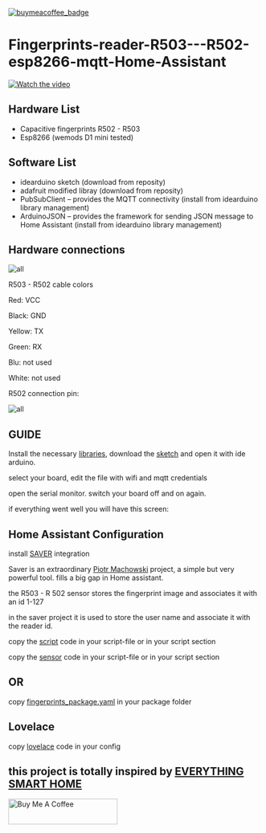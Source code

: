 
[![buymeacoffee_badge](https://img.shields.io/badge/Donate-buymeacoffe-ff813f?style=flat)](https://www.buymeacoffee.com/madmicio)

# Fingerprints-reader-R503---R502-esp8266-mqtt-Home-Assistant


[![Watch the video](image/fingerprints.png)](https://www.youtube.com/watch?v=Ym1g--MMaKM)


## Hardware List

- Capacitive fingerprints R502 - R503
- Esp8266 (wemods D1 mini tested)

## Software List

- idearduino sketch (download from reposity)
- adafruit modified libray (download from reposity)
- PubSubClient – provides the MQTT connectivity (install from idearduino library management)
- ArduinoJSON – provides the framework for sending JSON message to Home Assistant (install from idearduino library management)

## Hardware connections

![all](image/esp8266-3.png)

R503 - R502 cable colors

Red: VCC

Black: GND

Yellow: TX

Green: RX

Blu: not used

White: not used


R502 connection pin:

![all](image/r502.png)


## GUIDE
Install the necessary [libraries](https://github.com/madmicio/Fingerprints-reader-R503---R502-esp8266-mqtt-Home-Assistant/tree/main/libraries/Adafruit_Fingerprint_Sensor_Library),
download the [sketch](https://github.com/madmicio/Fingerprints-reader-R503---R502-esp8266-mqtt-Home-Assistant/tree/main/sketch/fingerprints-mqtt) and open it with ide arduino.

select your board, edit the file with wifi and mqtt credentials

open the serial monitor. switch your board off and on again.

if everything went well you will have this screen:



## Home Assistant Configuration

install [SAVER](https://github.com/PiotrMachowski/Home-Assistant-custom-components-Saver) integration

Saver is an extraordinary [Piotr Machowski](https://github.com/PiotrMachowski) project, a simple but very powerful tool.
fills a big gap in Home assistant.

the R503 - R 502 sensor stores the fingerprint image and associates it with an id 1-127

in the saver project it is used to store the user name and associate it with the reader id.


copy the [script](https://github.com/madmicio/Fingerprints-reader-R503---R502-esp8266-mqtt-Home-Assistant/tree/main/home_assistant) code in your script-file or in your script section

copy the [sensor](https://github.com/madmicio/Fingerprints-reader-R503---R502-esp8266-mqtt-Home-Assistant/tree/main/home_assistant) code in your script-file or in your script section

## OR

copy [fingerprints_package.yaml](https://github.com/madmicio/Fingerprints-reader-R503---R502-esp8266-mqtt-Home-Assistant/tree/main/home_assistant) in your package folder

## Lovelace

copy [lovelace](https://github.com/madmicio/Fingerprints-reader-R503---R502-esp8266-mqtt-Home-Assistant/tree/main/home_assistant) code in your config
 
 
## this project is totally inspired by [EVERYTHING SMART HOME ](https://everythingsmarthome.co.uk/howto/how-to-build-a-wifi-connected-fingerprint-sensor-with-home-assistant/)
 
<a href="https://www.buymeacoffee.com/madmicio" target="_blank"><img src="https://cdn.buymeacoffee.com/buttons/default-orange.png" alt="Buy Me A Coffee" style="height: 51px !important;width: 217px !important;" ></a>

